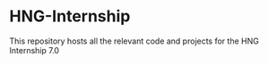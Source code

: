 # HNG-Internship

This repository hosts all the relevant code and projects for the HNG Internship 7.0
